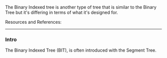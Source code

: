 The Binary Indexed tree is another type of tree that is similar to the Binary Tree but it's differing in terms of what it's designed for. 

Resources and References: 


---

### Intro
The Binary Indexed Tree (BIT), is often introduced with the Segment Tree. 